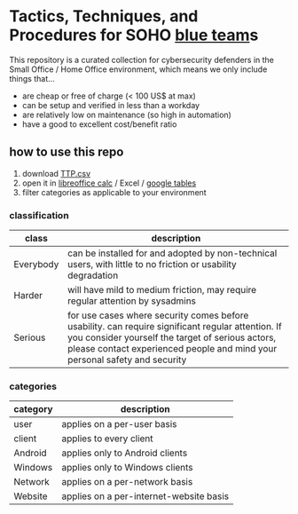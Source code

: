 # Tactics, Techniques, and Procedures for SOHO [blue team](https://en.wikipedia.org/wiki/Blue_team_(computer_security))s

This repository is a curated collection for cybersecurity defenders in the Small Office / Home Office environment, which means we only include things that...

- are cheap or free of charge (< 100 US$ at max)
- can be setup and verified in less than a workday
- are relatively low on maintenance (so high in automation)
- have a good to excellent cost/benefit ratio

## how to use this repo
1. download [TTP.csv](https://github.com/gXeeXqBHuHDFTaEnff3Z/blue-team-SOHO-basics/blob/master/TTP.csv)
2. open it in [libreoffice calc](https://www.libreoffice.org/download/download/) / Excel / [google tables](https://docs.google.com/spreadsheets/u/0/)
3. filter categories as applicable to your environment

### classification
| class          | description |
|----------------|-------------|
| Everybody      |  can be installed for and adopted by non-technical users, with little to no friction or usability degradation |
| Harder         |  will have mild to medium friction, may require regular attention by sysadmins |
| Serious        |  for use cases where security comes before usability. can require significant regular attention. If you consider yourself the target of serious actors, please contact experienced people and mind your personal safety and security |

### categories
| category | description                     |
|----------|---------------------------------|
| user     | applies on a per-user basis     |
| client   | applies to every client         |
| Android  | applies only to Android clients |
| Windows  | applies only to Windows clients |
| Network  | applies on a per-network basis  |
| Website  | applies on a per-internet-website basis |

